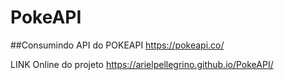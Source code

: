 # PokeAPI

##Consumindo API do POKEAPI
https://pokeapi.co/

LINK Online do projeto
https://arielpellegrino.github.io/PokeAPI/
